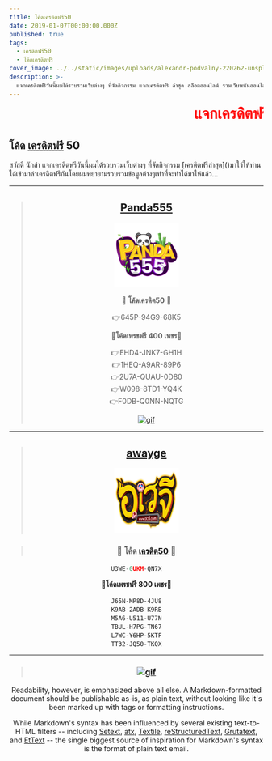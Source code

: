 ```yaml
---
title: โค้ดเครดิตฟรี50
date: 2019-01-07T00:00:00.000Z
published: true
tags:
  - เครดิตฟรี50
  - โค้ดเครดิตฟรี
cover_image: ../../static/images/uploads/alexandr-podvalny-220262-unsplash.png
description: >-
  แจกเครดิต​ฟรีวันนี้​ผมได้รวบรวม​เว็บต่างๆ​ ที่จัดกิจกรรม แจกเครดิตฟรี ล่าสุด สล็อตออนไลน์ รวมเว็บพนันออนไลน์ฟรีเครดิต
---
```


<style>
      marquee{
      font-size: 30px;
      font-weight: 800;
      color: #FF0000;
      font-family: sans-serif;
      }
    </style>

<marquee>แจกเครดิตฟรี ล่าสุด สล็อตออนไลน์ รวมเว็บพนันออนไลน์ฟรีเครดิต</marquee>

## โค้ด [เครดิตฟรี](https://www.heng99.com/register/6b529880-56bb06bd) 50

สวัสดี​​ นักล่า​ แจกเครดิต​ฟรีวันนี้​ผมได้รวบรวม​เว็บต่างๆ​ ที่จัดกิจกรรม​ [เครดิต​ฟรีล่าสุด]​()​ มาใว้ให้ท่านได้เข้ามาล่าเครดิตฟรีกัน​ โดยผมพยายามรวบรวม​ข้อมูลต่างๆเท่าที่จะทำได้มาให้แล้ว...

---

<center>

> ## [**Panda555**](https://www.heng99.com/register/6b529880-56bb06bd)
>
> <img src="https://raw.githubusercontent.com/dev-suwonza123/pgslotlpd/master/static/assets/img/pandabet-logo_512.png" alt="pandabet" style="width:128px;height:128px;">
>
> 💸 **โค้ดเครดิต50** 💸
>
> 👉645P-94G9-68K5
>
> 💎**โค้ดเพรชฟรี 400 เพชร**💎
>
> 👉EHD4-JNK7-GH1H  
>  👉1HEQ-A9AR-89P6  
>  👉2U7A-QUAU-0D80  
>  👉W098-8TD1-YQ4K  
>  👉F0DB-Q0NN-NQTG
>
> [![gif](https://iili.io/Hnns0kx.gif)](https://www.panda555.bet/register?token=pqmzGGExfPxJSr5p)

---

> ## [**awayge**](https://www.heng99.com/register/6b529880-56bb06bd)
>
> <img src="https://raw.githubusercontent.com/dev-suwonza123/pgslotlpd/master/static/assets/img/awayge_logo_512.png" alt="pandabet" style="width:128px;height:128px;">

> ### 💸 **โค้ด [เครดิต50]((https://www.heng99.com/register/6b529880-56bb06bd))** 💸

```js
U3WE-0UKM-QN7X
```
 💎**โค้ดเพรชฟรี 800 เพชร**💎

```J65N-MP8D-4JU8```  
```K9AB-2ADB-K9RB```  
```M5A6-U511-U77N```  
```TBUL-H7PG-TN67```  
```L7WC-Y6HP-5KTF```  
```TT32-JQ50-TKQX```

---

> ### [![gif](https://iili.io/Hnns0kx.gif)](https://awayge.com/register?token=fy6xu5BTKLOA1xtg)

Readability, however, is emphasized above all else. A Markdown-formatted
document should be publishable as-is, as plain text, without looking
like it's been marked up with tags or formatting instructions.

While Markdown's syntax has been influenced by several existing text-to-HTML filters -- including [Setext](http://docutils.sourceforge.net/mirror/setext.html), [atx](http://www.aaronsw.com/2002/atx/), [Textile](http://textism.com/tools/textile/), [reStructuredText](http://docutils.sourceforge.net/rst.html),
[Grutatext](http://www.triptico.com/software/grutatxt.html), and [EtText](http://ettext.taint.org/doc/) -- the single biggest source of
inspiration for Markdown's syntax is the format of plain text email.
